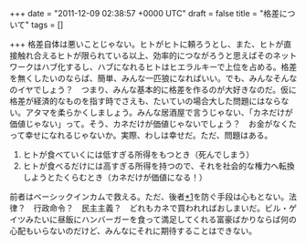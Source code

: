 
+++
date = "2011-12-09 02:38:57 +0000 UTC"
draft = false
title = "格差について"
tags = []

+++
格差自体は悪いことじゃない。ヒトがヒトに頼ろうとし、また、ヒトが直接触れ合えるヒトが限られている以上、効率的につながろうと思えばそのネットワークはハブ化するし、ハブになれるヒトはヒエラルキーで上位を占める。格差を無くしたいのならば、簡単、みんな一匹狼になればいい。でも、みんなそんなのイヤでしょう？　つまり、みんな基本的に格差を作るのが大好きなのだ。仮に格差が経済的なものを指す時でさえも、たいていの場合大した問題にはならない。アタマを柔らかくしましょう。みんな居酒屋で言うじゃない、「カネだけが価値じゃない」って。そう、カネだけが価値じゃないでしょう？　お金がなくたって幸せになれるじゃないか。実際、わしは幸せだ。ただ、問題はある。

<ol>
<li>ヒトが食べていくには低すぎる所得をもつとき（死んでしまう）</li>
<li>ヒトが食べるだけには高すぎる所得を持つので、それを社会的な権力へ転換しようとたくらむとき（カネだけが価値になる！）</li>
</ol>前者はベーシックインカムで救える。ただ、後者<a href="#fn1" title="一番の例は軍産複合体にでもなるのだろうか">*1</a>を防ぐ手段は心もとない。法律？　行政命令？　民主主義？　どれもカネで買われればおしまいだ。ビル・ゲイツみたいに昼飯にハンバーガーを食って満足してくれる富豪ばかりならば何の心配もいらないのだけど、みんなにそれに期待することはできない。


